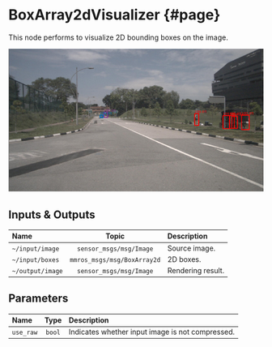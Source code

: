 # BoxArray2dVisualizer {#page}

This node performs to visualize 2D bounding boxes on the image.

![BoxArray2d](../assets/sample_box_array2d.png)

## Inputs & Outputs

| Name             |            Topic            | Description       |
| :--------------- | :-------------------------: | :---------------- |
| `~/input/image`  |   `sensor_msgs/msg/Image`   | Source image.     |
| `~/input/boxes`  | `mmros_msgs/msg/BoxArray2d` | 2D boxes.         |
| `~/output/image` |   `sensor_msgs/msg/Image`   | Rendering result. |

## Parameters

| Name      |  Type  | Description                                      |
| :-------- | :----: | :----------------------------------------------- |
| `use_raw` | `bool` | Indicates whether input image is not compressed. |
